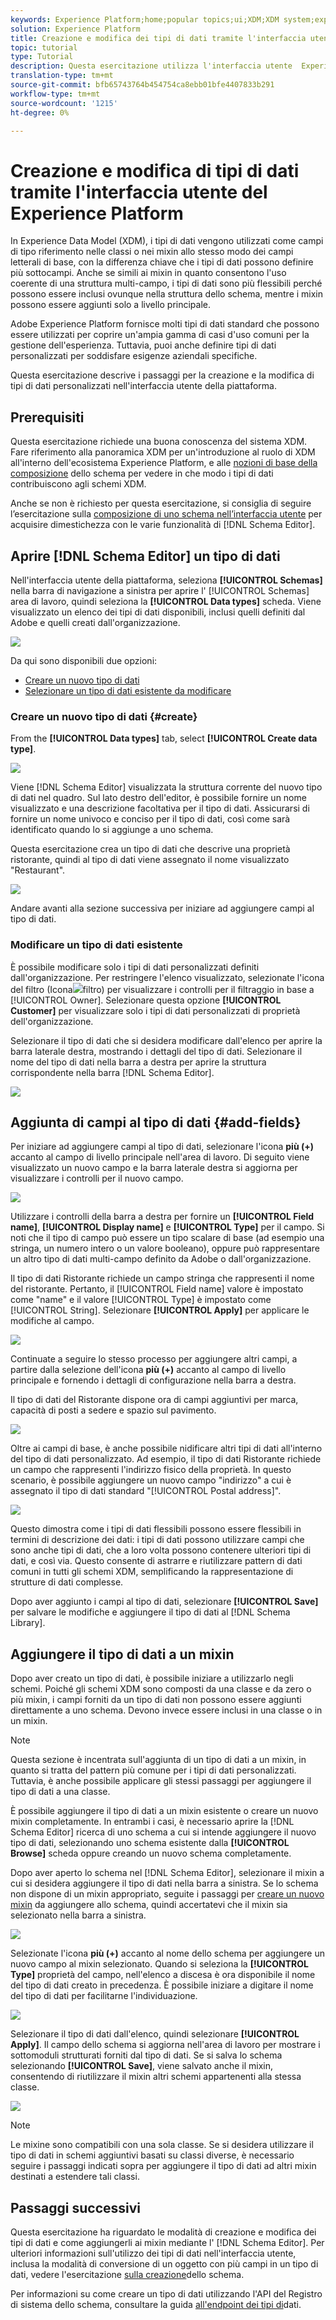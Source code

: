 ```yaml
---
keywords: Experience Platform;home;popular topics;ui;XDM;XDM system;experience data model;Experience data model;Experience Data Model;data model;Data Model;schema registry;Schema Registry;schema;Schema;schemas;Schemas;create;data type;data types;
solution: Experience Platform
title: Creazione e modifica dei tipi di dati tramite l'interfaccia utente del Registro di sistema dello schema
topic: tutorial
type: Tutorial
description: Questa esercitazione utilizza l'interfaccia utente  Experience Platform per illustrare i passaggi necessari per comporre un tipo di dati personalizzato.
translation-type: tm+mt
source-git-commit: bfb65743764b454754ca8ebb01bfe4407833b291
workflow-type: tm+mt
source-wordcount: '1215'
ht-degree: 0%

---
```



# Creazione e modifica di tipi di dati tramite l&#39;interfaccia utente del Experience Platform 

In Experience Data Model (XDM), i tipi di dati vengono utilizzati come campi di tipo riferimento nelle classi o nei mixin allo stesso modo dei campi letterali di base, con la differenza chiave che i tipi di dati possono definire più sottocampi. Anche se simili ai mixin in quanto consentono l&#39;uso coerente di una struttura multi-campo, i tipi di dati sono più flessibili perché possono essere inclusi ovunque nella struttura dello schema, mentre i mixin possono essere aggiunti solo a livello principale.

Adobe Experience Platform fornisce molti tipi di dati standard che possono essere utilizzati per coprire un&#39;ampia gamma di casi d&#39;uso comuni per la gestione dell&#39;esperienza. Tuttavia, puoi anche definire tipi di dati personalizzati per soddisfare esigenze aziendali specifiche.

Questa esercitazione descrive i passaggi per la creazione e la modifica di tipi di dati personalizzati nell&#39;interfaccia utente della piattaforma.

## Prerequisiti  

Questa esercitazione richiede una buona conoscenza del sistema XDM. Fare riferimento alla panoramica [](../home.md) XDM per un&#39;introduzione al ruolo di XDM all&#39;interno dell&#39;ecosistema  Experience Platform, e alle [nozioni di base della composizione](../schema/composition.md) dello schema per vedere in che modo i tipi di dati contribuiscono agli schemi XDM.

Anche se non è richiesto per questa esercitazione, si consiglia di seguire l’esercitazione sulla [composizione di uno schema nell’interfaccia utente](./create-schema-ui.md) per acquisire dimestichezza con le varie funzionalità di [!DNL Schema Editor].

## Aprire [!DNL Schema Editor] un tipo di dati

Nell&#39;interfaccia utente della piattaforma, seleziona **[!UICONTROL Schemas]** nella barra di navigazione a sinistra per aprire l&#39; [!UICONTROL Schemas] area di lavoro, quindi seleziona la **[!UICONTROL Data types]** scheda. Viene visualizzato un elenco dei tipi di dati disponibili, inclusi quelli definiti dal Adobe  e quelli creati dall&#39;organizzazione.

![](../images/tutorials/create-datatype/data-types-tab.png)

Da qui sono disponibili due opzioni:

* [Creare un nuovo tipo di dati](#create)
* [Selezionare un tipo di dati esistente da modificare](#edit)

### Creare un nuovo tipo di dati {#create}

From the **[!UICONTROL Data types]** tab, select **[!UICONTROL Create data type]**.

![](../images/tutorials/create-datatype/create.png)

Viene [!DNL Schema Editor] visualizzata la struttura corrente del nuovo tipo di dati nel quadro. Sul lato destro dell&#39;editor, è possibile fornire un nome visualizzato e una descrizione facoltativa per il tipo di dati. Assicurarsi di fornire un nome univoco e conciso per il tipo di dati, così come sarà identificato quando lo si aggiunge a uno schema.

Questa esercitazione crea un tipo di dati che descrive una proprietà ristorante, quindi al tipo di dati viene assegnato il nome visualizzato &quot;Restaurant&quot;.

![](../images/tutorials/create-datatype/data-type-properties.png)

Andare avanti alla sezione [](#add-fields) successiva per iniziare ad aggiungere campi al tipo di dati.

### Modificare un tipo di dati esistente

È possibile modificare solo i tipi di dati personalizzati definiti dall&#39;organizzazione. Per restringere l&#39;elenco visualizzato, selezionate l&#39;icona del filtro (Icona![](../images/tutorials/create-datatype/filter.png)filtro) per visualizzare i controlli per il filtraggio in base a [!UICONTROL Owner]. Selezionare questa opzione **[!UICONTROL Customer]** per visualizzare solo i tipi di dati personalizzati di proprietà dell&#39;organizzazione.

Selezionare il tipo di dati che si desidera modificare dall&#39;elenco per aprire la barra laterale destra, mostrando i dettagli del tipo di dati. Selezionare il nome del tipo di dati nella barra a destra per aprire la struttura corrispondente nella barra [!DNL Schema Editor].

![](../images/tutorials/create-datatype/edit.png)

## Aggiunta di campi al tipo di dati {#add-fields}

Per iniziare ad aggiungere campi al tipo di dati, selezionare l&#39;icona **più (+)** accanto al campo di livello principale nell&#39;area di lavoro. Di seguito viene visualizzato un nuovo campo e la barra laterale destra si aggiorna per visualizzare i controlli per il nuovo campo.

![](../images/tutorials/create-datatype/new-field.png)

Utilizzare i controlli della barra a destra per fornire un **[!UICONTROL Field name]**, **[!UICONTROL Display name]** e **[!UICONTROL Type]** per il campo. Si noti che il tipo di campo può essere un tipo scalare di base (ad esempio una stringa, un numero intero o un valore booleano), oppure può rappresentare un altro tipo di dati multi-campo definito da  Adobe o dall&#39;organizzazione.

Il tipo di dati Ristorante richiede un campo stringa che rappresenti il nome del ristorante. Pertanto, il [!UICONTROL Field name] valore è impostato come &quot;name&quot; e il valore [!UICONTROL Type] è impostato come [!UICONTROL String]. Selezionare **[!UICONTROL Apply]** per applicare le modifiche al campo.

![](../images/tutorials/create-datatype/name-field.png)

Continuate a seguire lo stesso processo per aggiungere altri campi, a partire dalla selezione dell&#39;icona **più (+)** accanto al campo di livello principale e fornendo i dettagli di configurazione nella barra a destra.

Il tipo di dati del Ristorante dispone ora di campi aggiuntivi per marca, capacità di posti a sedere e spazio sul pavimento.

![](../images/tutorials/create-datatype/more-fields.png)

Oltre ai campi di base, è anche possibile nidificare altri tipi di dati all&#39;interno del tipo di dati personalizzato. Ad esempio, il tipo di dati Ristorante richiede un campo che rappresenti l&#39;indirizzo fisico della proprietà. In questo scenario, è possibile aggiungere un nuovo campo &quot;indirizzo&quot; a cui è assegnato il tipo di dati standard &quot;[!UICONTROL Postal address]&quot;.

![](../images/tutorials/create-datatype/address-field.png)

Questo dimostra come i tipi di dati flessibili possono essere flessibili in termini di descrizione dei dati: i tipi di dati possono utilizzare campi che sono anche tipi di dati, che a loro volta possono contenere ulteriori tipi di dati, e così via. Questo consente di astrarre e riutilizzare pattern di dati comuni in tutti gli schemi XDM, semplificando la rappresentazione di strutture di dati complesse.

Dopo aver aggiunto i campi al tipo di dati, selezionare **[!UICONTROL Save]** per salvare le modifiche e aggiungere il tipo di dati al [!DNL Schema Library].

## Aggiungere il tipo di dati a un mixin

Dopo aver creato un tipo di dati, è possibile iniziare a utilizzarlo negli schemi. Poiché gli schemi XDM sono composti da una classe e da zero o più mixin, i campi forniti da un tipo di dati non possono essere aggiunti direttamente a uno schema. Devono invece essere inclusi in una classe o in un mixin.

>[!NOTE]
>
>Questa sezione è incentrata sull&#39;aggiunta di un tipo di dati a un mixin, in quanto si tratta del pattern più comune per i tipi di dati personalizzati. Tuttavia, è anche possibile applicare gli stessi passaggi per aggiungere il tipo di dati a una classe.

È possibile aggiungere il tipo di dati a un mixin esistente o creare un nuovo mixin completamente. In entrambi i casi, è necessario aprire la [!DNL Schema Editor] ricerca di uno schema a cui si intende aggiungere il nuovo tipo di dati, selezionando uno schema esistente dalla **[!UICONTROL Browse]** scheda oppure creando un nuovo schema completamente.

Dopo aver aperto lo schema nel [!DNL Schema Editor], selezionare il mixin a cui si desidera aggiungere il tipo di dati nella barra a sinistra. Se lo schema non dispone di un mixin appropriato, seguite i passaggi per [creare un nuovo mixin](./create-schema-ui.md#define-mixin) da aggiungere allo schema, quindi accertatevi che il mixin sia selezionato nella barra a sinistra.

![](../images/tutorials/create-datatype/mixin-selected.png)

Selezionate l&#39;icona **più (+)** accanto al nome dello schema per aggiungere un nuovo campo al mixin selezionato. Quando si seleziona la **[!UICONTROL Type]** proprietà del campo, nell&#39;elenco a discesa è ora disponibile il nome del tipo di dati creato in precedenza. È possibile iniziare a digitare il nome del tipo di dati per facilitarne l&#39;individuazione.

![](../images/tutorials/create-datatype/add-data-type.png)

Selezionare il tipo di dati dall&#39;elenco, quindi selezionare **[!UICONTROL Apply]**. Il campo dello schema si aggiorna nell&#39;area di lavoro per mostrare i sottomoduli strutturati forniti dal tipo di dati. Se si salva lo schema selezionando **[!UICONTROL Save]**, viene salvato anche il mixin, consentendo di riutilizzare il mixin altri schemi appartenenti alla stessa classe.

![](../images/tutorials/create-datatype/data-type-added.png)

>[!NOTE]
>
>Le mixine sono compatibili con una sola classe. Se si desidera utilizzare il tipo di dati in schemi aggiuntivi basati su classi diverse, è necessario seguire i passaggi indicati sopra per aggiungere il tipo di dati ad altri mixin destinati a estendere tali classi.

## Passaggi successivi

Questa esercitazione ha riguardato le modalità di creazione e modifica dei tipi di dati e come aggiungerli ai mixin mediante l&#39; [!DNL Schema Editor]. Per ulteriori informazioni sull&#39;utilizzo dei tipi di dati nell&#39;interfaccia utente, inclusa la modalità di conversione di un oggetto con più campi in un tipo di dati, vedere l&#39;esercitazione [sulla creazione](./create-schema-ui.md#datatype)dello schema.

Per informazioni su come creare un tipo di dati utilizzando l&#39;API del Registro di sistema dello schema, consultare la guida [all&#39;endpoint dei tipi di](../api/data-types.md#create)dati.